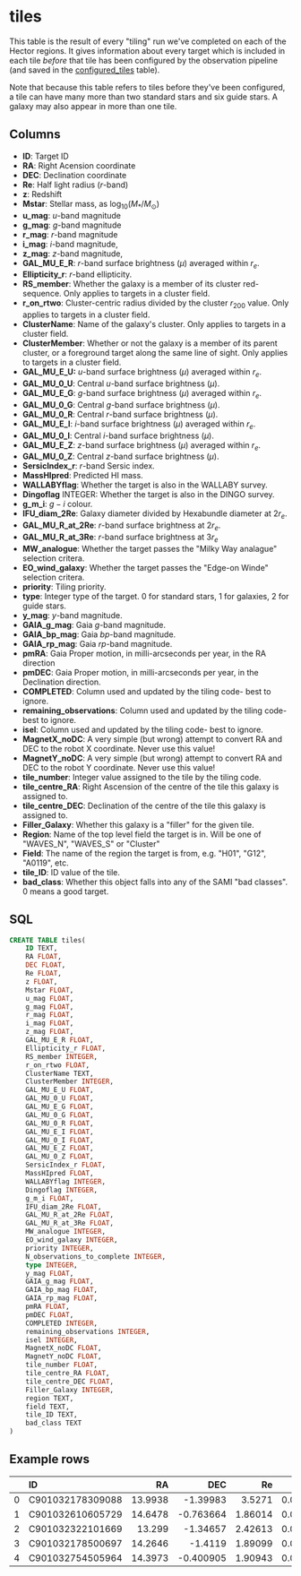 # tiles

This table is the result of every "tiling" run we've completed on each of the Hector regions. It gives information about every target which is included in each tile _before_ that tile has been configured by the observation pipeline (and saved in the [configured_tiles](configured_tiles.md) table).

Note that because this table refers to tiles before they've been configured, a tile can have many more than two standard stars and six guide stars. A galaxy may also appear in more than one tile. 

## Columns

- __ID__: Target ID
- __RA__: Right Acension coordinate
- __DEC__: Declination coordinate
- __Re__: Half light radius ($r$-band)
- __z__: Redshift
- __Mstar__: Stellar mass, as $\log_{10}(M_* / M_{\odot})$ 
- __u_mag__: $u$-band magnitude
- __g_mag__: $g$-band magnitude
- __r_mag__: $r$-band magnitude
- __i_mag__: $i$-band magnitude,
- __z_mag__: $z$-band magnitude,
- __GAL_MU_E_R__: $r$-band surface brightness ($\mu$) averaged within $r_e$.
- __Ellipticity_r__: $r$-band ellipticity.
- __RS_member__: Whether the galaxy is a member of its cluster red-sequence. Only applies to targets in a cluster field.
- __r_on_rtwo__: Cluster-centric radius divided by the cluster $r_{200}$ value. Only applies to targets in a cluster field.
- __ClusterName__: Name of the galaxy's cluster. Only applies to targets in a cluster field.
- __ClusterMember__: Whether or not the galaxy is a member of its parent cluster, or a foreground target along the same line of sight. Only applies to targets in a cluster field.
- __GAL_MU_E_U:__ $u$-band surface brightness ($\mu$) averaged within $r_e$.
- __GAL_MU_0_U__: Central $u$-band surface brightness ($\mu$).
- __GAL_MU_E_G__: $g$-band surface brightness ($\mu$) averaged within $r_e$.
- __GAL_MU_0_G__: Central $g$-band surface brightness ($\mu$).
- __GAL_MU_0_R__: Central $r$-band surface brightness ($\mu$).
- __GAL_MU_E_I__: $i$-band surface brightness ($\mu$) averaged within $r_e$.
- __GAL_MU_0_I__: Central $i$-band surface brightness ($\mu$).
- __GAL_MU_E_Z__: $z$-band surface brightness ($\mu$) averaged within $r_e$.
- __GAL_MU_0_Z__: Central $z$-band surface brightness ($\mu$).
- __SersicIndex_r__: $r$-band Sersic index.
- __MassHIpred__: Predicted HI mass.
- __WALLABYflag__: Whether the target is also in the WALLABY survey.
- __Dingoflag__ INTEGER: Whether the target is also in the DINGO survey.
- __g_m_i__: $g - i$ colour.
- __IFU_diam_2Re__: Galaxy diameter divided by Hexabundle diameter at 2$r_e$.
- __GAL_MU_R_at_2Re__: $r$-band surface brightness at 2$r_e$.
- __GAL_MU_R_at_3Re__: $r$-band surface brightness at 3$r_e$
- __MW_analogue__: Whether the target passes the "Milky Way analague" selection critera.
- __EO_wind_galaxy__: Whether the target passes the "Edge-on Winde" selection critera.
- __priority__: Tiling priority.
- __type__: Integer type of the target. 0 for standard stars, 1 for galaxies, 2 for guide stars.
- __y_mag__: $y$-band magnitude.
- __GAIA_g_mag__: Gaia $g$-band magnitude.
- __GAIA_bp_mag__: Gaia $bp$-band magnitude.
- __GAIA_rp_mag__: Gaia $rp$-band magnitude.
- __pmRA__: Gaia Proper motion, in milli-arcseconds per year, in the RA direction
- __pmDEC__: Gaia Proper motion, in milli-arcseconds per year, in the Declination direction.
- __COMPLETED__: Column used and updated by the tiling code- best to ignore.
- __remaining_observations__: Column used and updated by the tiling code- best to ignore.
- __isel__: Column used and updated by the tiling code- best to ignore.
- __MagnetX_noDC__: A very simple (but wrong) attempt to convert RA and DEC to the robot X coordinate. Never use this value!
- __MagnetY_noDC__: A very simple (but wrong) attempt to convert RA and DEC to the robot Y coordinate. Never use this value!
- __tile_number__: Integer value assigned to the tile by the tiling code.
- __tile_centre_RA__: Right Ascension of the centre of the tile this galaxy is assigned to.
- __tile_centre_DEC__: Declination of the centre of the tile this galaxy is assigned to.
- __Filler_Galaxy__: Whether this galaxy is a "filler" for the given tile.
- __Region__: Name of the top level field the target is in. Will be one of "WAVES_N", "WAVES_S" or "Cluster"
- __Field__: The name of the region the target is from, e.g. "H01", "G12", "A0119", etc. 
- __tile_ID__: ID value of the tile. 
- __bad_class__: Whether this object falls into any of the SAMI "bad classes". 0 means a good target.




## SQL

``` sql
CREATE TABLE tiles(
    ID TEXT,
    RA FLOAT,
    DEC FLOAT,
    Re FLOAT,
    z FLOAT,
    Mstar FLOAT,
    u_mag FLOAT,
    g_mag FLOAT,
    r_mag FLOAT,
    i_mag FLOAT,
    z_mag FLOAT,
    GAL_MU_E_R FLOAT,
    Ellipticity_r FLOAT,
    RS_member INTEGER,
    r_on_rtwo FLOAT,
    ClusterName TEXT,
    ClusterMember INTEGER,
    GAL_MU_E_U FLOAT,
    GAL_MU_0_U FLOAT,
    GAL_MU_E_G FLOAT,
    GAL_MU_0_G FLOAT,
    GAL_MU_0_R FLOAT,
    GAL_MU_E_I FLOAT,
    GAL_MU_0_I FLOAT,
    GAL_MU_E_Z FLOAT,
    GAL_MU_0_Z FLOAT,
    SersicIndex_r FLOAT,
    MassHIpred FLOAT,
    WALLABYflag INTEGER,
    Dingoflag INTEGER,
    g_m_i FLOAT,
    IFU_diam_2Re FLOAT,
    GAL_MU_R_at_2Re FLOAT,
    GAL_MU_R_at_3Re FLOAT,
    MW_analogue INTEGER,
    EO_wind_galaxy INTEGER,
    priority INTEGER,
    N_observations_to_complete INTEGER,
    type INTEGER,
    y_mag FLOAT,
    GAIA_g_mag FLOAT,
    GAIA_bp_mag FLOAT,
    GAIA_rp_mag FLOAT,
    pmRA FLOAT,
    pmDEC FLOAT,
    COMPLETED INTEGER,
    remaining_observations INTEGER,
    isel INTEGER,
    MagnetX_noDC FLOAT,
    MagnetY_noDC FLOAT,
    tile_number FLOAT,
    tile_centre_RA FLOAT,
    tile_centre_DEC FLOAT,
    Filler_Galaxy INTEGER,
    region TEXT,
    field TEXT,
    tile_ID TEXT,
    bad_class TEXT
)
```

## Example rows

|    | ID               |      RA |       DEC |      Re |         z |   Mstar |   u_mag |   g_mag |   r_mag |   i_mag |   z_mag |   GAL_MU_E_R |   Ellipticity_r |   RS_member |   r_on_rtwo | ClusterName   |   ClusterMember | GAL_MU_E_U   | GAL_MU_0_U   | GAL_MU_E_G   | GAL_MU_0_G   | GAL_MU_0_R   | GAL_MU_E_I   | GAL_MU_0_I   | GAL_MU_E_Z   | GAL_MU_0_Z   | SersicIndex_r   | MassHIpred   | WALLABYflag   | Dingoflag   |    g_m_i |   IFU_diam_2Re | GAL_MU_R_at_2Re   | GAL_MU_R_at_3Re   |   MW_analogue |   EO_wind_galaxy |   priority |   N_observations_to_complete |   type |   y_mag |   GAIA_g_mag |   GAIA_bp_mag |   GAIA_rp_mag |   pmRA |   pmDEC |   COMPLETED |   remaining_observations |   isel |   MagnetX_noDC |   MagnetY_noDC |   tile_number |   tile_centre_RA |   tile_centre_DEC |   Filler_Galaxy | region   | field   | tile_ID     | bad_class   |
|---:|:-----------------|--------:|----------:|--------:|----------:|--------:|--------:|--------:|--------:|--------:|--------:|-------------:|----------------:|------------:|------------:|:--------------|----------------:|:-------------|:-------------|:-------------|:-------------|:-------------|:-------------|:-------------|:-------------|:-------------|:----------------|:-------------|:--------------|:------------|---------:|---------------:|:------------------|:------------------|--------------:|-----------------:|-----------:|-----------------------------:|-------:|--------:|-------------:|--------------:|--------------:|-------:|--------:|------------:|-------------------------:|-------:|---------------:|---------------:|--------------:|-----------------:|------------------:|----------------:|:---------|:--------|:------------|:------------|
|  0 | C901032178309088 | 13.9938 | -1.39983  | 3.5271  | 0.0432676 | 8.90158 | 21.682  | 19.7581 | 18.9997 | 18.7863 | 18.4773 |      22.9797 |          -99999 |           1 |    0.249189 | A0119         |               1 |              |              |              |              |              |              |              |              |              |                 |              |               |             | 0.971775 |       14.1084  |                   |                   |             0 |                0 |          8 |                            3 |      1 |       0 |            0 |             0 |             0 |      0 |       0 |           0 |                        3 |      9 |       -41919.5 |       -42211.6 |             0 |          14.1792 |          -1.21305 |               0 | A0119    | Cluster | A0119_00000 |             |
|  1 | C901032610605729 | 14.6478 | -0.763664 | 1.86014 | 0.0439384 | 8.96826 | 21.2143 | 19.9089 | 19.1189 | 18.7793 | 18.6023 |      21.7095 |          -99999 |           1 |    1.17006  | A0119         |               1 |              |              |              |              |              |              |              |              |              |                 |              |               |             | 1.12961  |        7.44054 |                   |                   |             0 |                0 |          8 |                            3 |      1 |       0 |            0 |             0 |             0 |      0 |       0 |           0 |                        3 |      9 |       105889   |       101561   |             0 |          14.1792 |          -1.21305 |               0 | A0119    | Cluster | A0119_00000 |             |
|  2 | C901032322101669 | 13.299  | -1.34657  | 2.42613 | 0.0452274 | 9.48658 | 19.3702 | 18.0423 | 17.4211 | 17.1349 | 16.986  |      20.5885 |          -99999 |           0 |    1.18942  | A0119         |               1 |              |              |              |              |              |              |              |              |              |                 |              |               |             | 0.907358 |        9.70454 |                   |                   |             0 |                0 |          8 |                            3 |      1 |       0 |            0 |             0 |             0 |      0 |       0 |           0 |                        3 |      9 |      -198925   |       -30175.9 |             0 |          14.1792 |          -1.21305 |               0 | A0119    | Cluster | A0119_00000 |             |
|  3 | C901032178500697 | 14.2646 | -1.4119   | 1.89099 | 0.0427054 | 9.36869 | 20.3163 | 18.9655 | 18.1655 | 17.782  | 17.5939 |      20.7918 |          -99999 |           1 |    0.387329 | A0119         |               1 |              |              |              |              |              |              |              |              |              |                 |              |               |             | 1.18349  |        7.56396 |                   |                   |             0 |                0 |          8 |                            3 |      1 |       0 |            0 |             0 |             0 |      0 |       0 |           0 |                        3 |      5 |        19283.3 |       -44939.9 |             0 |          14.1792 |          -1.21305 |               0 | A0119    | Cluster | A0119_00000 |             |
|  4 | C901032754505964 | 14.3973 | -0.400905 | 1.90943 | 0.0403539 | 9.04433 | 20.8462 | 19.2946 | 18.6092 | 18.2547 | 18.0909 |      21.2566 |          -99999 |           0 |    1.40884  | A0119         |               1 |              |              |              |              |              |              |              |              |              |                 |              |               |             | 1.03986  |        7.63772 |                   |                   |             0 |                0 |          8 |                            3 |      1 |       0 |            0 |             0 |             0 |      0 |       0 |           0 |                        3 |      9 |        49275.3 |       183545   |             0 |          14.1792 |          -1.21305 |               0 | A0119    | Cluster | A0119_00000 |             |

